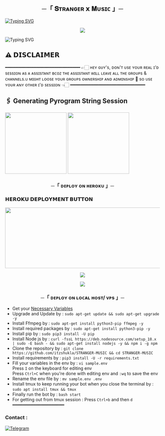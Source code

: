 <h2 align="center">
    ─「 𝐒ᴛʀᴀɴɢᴇʀ 𝘅 𝐌ᴜsɪᴄ 」─

</h2>

[![Typing SVG](https://readme-typing-svg.herokuapp.com/?lines=ㅤ+𝚆𝙴𝙻𝙲𝙾𝙼𝙴+𝚃𝙾+𝚂𝚃𝚁𝙰𝙽𝙶𝙴𝚁+𝙼𝚄𝚂𝙸𝙲+𝚁𝙴𝙿𝙾+;ㅤ+𝚃𝙷𝙸𝚂+𝙸𝚂+𝙰+𝙰𝙳𝚅𝙰𝙽𝙲𝙴+𝙼𝚄𝚂𝙸𝙲+𝙱𝙾𝚃;𝙿𝙾𝚆𝙴𝚁𝙴𝙳+𝙱𝚈+☞+𝗧𝗛𝗘+𝗧𝗘𝗔𝗠+𝗦𝗧𝗥𝗔𝗡𝗚𝗘𝗥)](https://github.com/SHIVANSH475/SHIVANSH-MUSIC)



<p align="center">
  <img src="https://telegra.ph/file/13afb9ee5c5da17930f1e.png">
</p>



![Typing SVG](https://readme-typing-svg.herokuapp.com/?lines=𝗙𝗢𝗥𝗞+𝗧𝗛𝗜𝗦+𝗥𝗘𝗣𝗢+𝗕𝗘𝗙𝗢𝗥𝗘+𝗗𝗘𝗣𝗟𝗢𝗬)

## ⚠️ 𝗗𝗜𝗦𝗖𝗟𝗔𝗜𝗠𝗘𝗥
━━━━━━━━━━━━━━━━━━━━━━━━━━━━━
👉🏻 ʜᴇʏ ɢᴜʏ's, ᴅᴏɴ'ᴛ ᴜsᴇ ʏᴏᴜʀ ʀᴇᴀʟ ɪ'ᴅ sᴇssɪᴏɴ ᴀs ᴀ ᴀssɪsᴛᴀɴᴛ ʙᴄᴏᴢ ᴛʜᴇ ᴀssɪsᴛᴀɴᴛ ᴡɪʟʟ ʟᴇᴀᴠᴇ ᴀʟʟ ᴛʜᴇ ɢʀᴏᴜᴘs & ᴄʜᴀɴɴᴇʟs.ᴜ  ᴍɪɢʜᴛ ʟᴏᴏsᴇ ʏᴏᴜʀ ɢʀᴏᴜᴘs ᴏᴡɴᴇʀsʜɪᴘ ᴀɴᴅ ᴀᴅᴍɪɴsʜɪᴘ 🥺 sᴏ ᴜsᴇ ʏᴏᴜʀ ᴀɴʏ ᴏᴛʜᴇʀ ɪ'ᴅ sᴇssɪᴏɴ 👈🏻
━━━━━━━━━━━━━━━━━━━━━━━━━━━━━


## 🖇 Generating Pyrogram String Session

<p>
<a href="https://t.me/StringSesssionGeneratorRobot-Gen"><img src="https://img.shields.io/badge/TG%20String%20Gen%20Bot-blueviolet?style=for-the-badge&logo=appveyor" width="200""/></a>
<a href="https://t.me/Itz_SapnaMusicbot-Gen"><img src="https://img.shields.io/badge/SAPNA%20MUSIC%20Bot-blueviolet?style=for-the-badge&logo=appveyor" width="200""/></a>


<h3 align="center">
    ─「 ᴅᴇᴩʟᴏʏ ᴏɴ ʜᴇʀᴏᴋᴜ 」─

<h3> 𝗛𝗘𝗥𝗢𝗞𝗨 𝗗𝗘𝗣𝗟𝗢𝗬𝗠𝗘𝗡𝗧 𝗕𝗨𝗧𝗧𝗢𝗡 </h3>
</h3>


<p align="center"><a href="https://dashboard.heroku.com/new?template=https://github.com/Arunraj6899/GOD_MUSIC"> <img src="https://graph.org/file/7758e15f135e166b8637d.jpg" width="520" height="198.45"/></a></p>



<p align="center">
<a href="https://telegram.me/lll_GOD_FATHER_PAPA_lll"><img src="https://img.shields.io/badge/-☆𝐃𝐌 𝐓𝐎 𝗦𝗛𝗜𝗩𝗔𝗡𝗦𝗛%20☆-blue.svg?style=for-the-badge&logo=Telegram"></a>
</p>
<p align="center">
<a href="https://telegram.me/SUKOON_ALL_DP"><img src="https://img.shields.io/badge/-☆𝐃𝐌 𝐓𝐎 𝗦𝗛𝗨𝗞𝗟𝗔%20☆-blue.svg?style=for-the-badge&logo=Telegram"></a>
</p>
<h3 align="center">
    ─「 ᴅᴇᴩʟᴏʏ ᴏɴ ʟᴏᴄᴀʟ ʜᴏsᴛ/ ᴠᴘs 」─
</h3>

- Get your [Necessary Variables](https://github.com/Arunraj6899/GOD_MUSIC/blob/master/sample.env)
- Upgrade and Update by :
`sudo apt-get update && sudo apt-get upgrade -y`
- Install Ffmpeg by :
`sudo apt-get install python3-pip ffmpeg -y`
- Install required packages by :
`sudo apt-get install python3-pip -y`
- Install pip by :
`sudo pip3 install -U pip`
- Install Node js by :
`curl -fssL https://deb.nodesource.com/setup_18.x | sudo -E bash - && sudo apt-get install nodejs -y && npm i -g npm`
- Clone the repository by :
`git clone https://github.com/itzshukla/STRANGER-MUSIC && cd STRANGER-MUSIC`
- Install requirements by :
`pip3 install -U -r requirements.txt`
- Fill your variables in the env by :
`vi sample.env`<br>
Press `I` on the keyboard for editing env<br>
Press `Ctrl+C` when you're done with editing env and `:wq` to save the env<br>
- Rename the env file by :
`mv sample.env .env`
- Install tmux to keep running your bot when you close the terminal by :
`sudo apt install tmux && tmux`
- Finally run the bot by :
`bash start`
- For getting out from tmux session : Press `Ctrl+b` and then `d`<br>
━━━━━━━━━━━━━━━━━━━━
### Contact :
<a href="https://t.me/lll_GOD_FATHER_PAPA_ll"><img title="Telegram" src="https://img.shields.io/badge/Telegram-%23000000.svg?&style=for-the-badge&logo=telegram&logoColor=61DAFB"></a>

